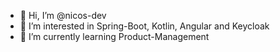 - 👋 Hi, I’m @nicos-dev
- 👀 I’m interested in Spring-Boot, Kotlin, Angular and Keycloak
- 🌱 I’m currently learning Product-Management

<!---
nicos-dev/nicos-dev is a ✨ special ✨ repository because its `README.md` (this file) appears on your GitHub profile.
You can click the Preview link to take a look at your changes.
--->
